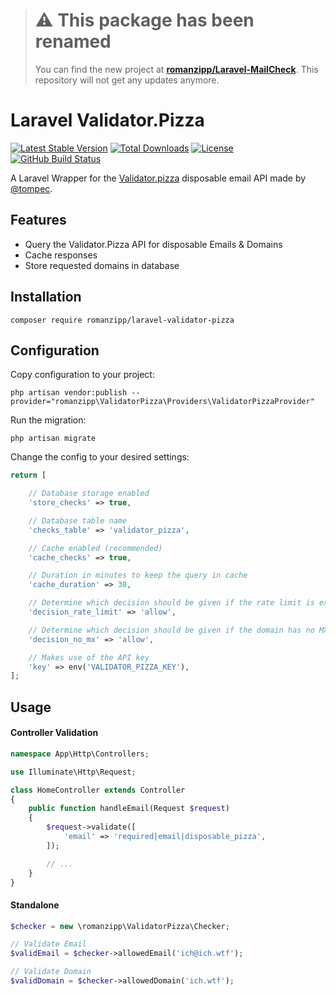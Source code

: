 > # ⚠️ This package has been renamed
>
> You can find the new project at [**romanzipp/Laravel-MailCheck**](https://github.com/romanzipp/Laravel-MailCheck). 
> This repository will not get any updates anymore.

# Laravel Validator.Pizza

[![Latest Stable Version](https://img.shields.io/packagist/v/romanzipp/laravel-validator-pizza.svg?style=flat-square)](https://packagist.org/packages/romanzipp/laravel-validator-pizza)
[![Total Downloads](https://img.shields.io/packagist/dt/romanzipp/laravel-validator-pizza.svg?style=flat-square)](https://packagist.org/packages/romanzipp/laravel-validator-pizza)
[![License](https://img.shields.io/packagist/l/romanzipp/laravel-validator-pizza.svg?style=flat-square)](https://packagist.org/packages/romanzipp/laravel-validator-pizza)
[![GitHub Build Status](https://img.shields.io/github/actions/workflow/status/romanzipp/Laravel-Validator-Pizza/tests.yml?label=tests&branch=master&style=flat-square)](https://github.com/romanzipp/Laravel-Validator-Pizza/actions)

A Laravel Wrapper for the [Validator.pizza](https://www.validator.pizza) disposable email API made by [@tompec](https://github.com/tompec).

## Features

- Query the Validator.Pizza API for disposable Emails & Domains
- Cache responses
- Store requested domains in database

## Installation

```
composer require romanzipp/laravel-validator-pizza
```

## Configuration

Copy configuration to your project:

```
php artisan vendor:publish --provider="romanzipp\ValidatorPizza\Providers\ValidatorPizzaProvider"
```

Run the migration:

```
php artisan migrate
```

Change the config to your desired settings:

```php
return [

    // Database storage enabled
    'store_checks' => true,

    // Database table name
    'checks_table' => 'validator_pizza',

    // Cache enabled (recommended)
    'cache_checks' => true,

    // Duration in minutes to keep the query in cache
    'cache_duration' => 30,

    // Determine which decision should be given if the rate limit is exceeded [allow / deny]
    'decision_rate_limit' => 'allow',

    // Determine which decision should be given if the domain has no MX DNS record [allow / deny]
    'decision_no_mx' => 'allow',

    // Makes use of the API key
    'key' => env('VALIDATOR_PIZZA_KEY'),
];
```

## Usage

#### Controller Validation

```php
namespace App\Http\Controllers;

use Illuminate\Http\Request;

class HomeController extends Controller
{
    public function handleEmail(Request $request)
    {
        $request->validate([
            'email' => 'required|email|disposable_pizza',
        ]);

        // ...
    }
}
```

#### Standalone

```php
$checker = new \romanzipp\ValidatorPizza\Checker;

// Validate Email
$validEmail = $checker->allowedEmail('ich@ich.wtf');

// Validate Domain
$validDomain = $checker->allowedDomain('ich.wtf');
```
